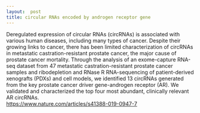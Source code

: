 ```yaml
---
layout:  post
title: circular RNAs encoded by androgen receptor gene
---
```

Deregulated expression of circular RNAs (circRNAs) is associated with various human diseases, including many types of cancer. Despite their growing links to cancer, there has been limited characterization of circRNAs in metastatic castration-resistant prostate cancer, the major cause of prostate cancer mortality. Through the analysis of an exome-capture RNA-seq dataset from 47 metastatic castration-resistant prostate cancer samples and ribodepletion and RNase R RNA-sequencing of patient-derived xenografts (PDXs) and cell models, we identified 13 circRNAs generated from the key prostate cancer driver gene-androgen receptor (AR). We validated and characterized the top four most abundant, clinically relevant AR circRNAs.  
<https://www.nature.com/articles/s41388-019-0947-7>
